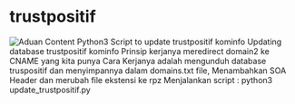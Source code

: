 # trustpositif
![Aduan Content](https://trustpositif.kominfo.go.id/assets/images/aduan_.png)
Python3 Script to update trustpositif kominfo
Updating database trustpositif kominfo
Prinsip kerjanya meredirect domain2 ke CNAME yang kita punya
Cara Kerjanya adalah mengunduh database truspositif dan menyimpannya dalam domains.txt file,
Menambahkan SOA Header dan merubah file ekstensi ke rpz
Menjalankan script : python3 update_trustpositif.py
